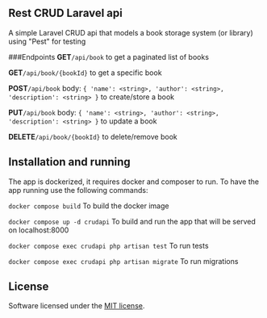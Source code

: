 ## Rest CRUD Laravel api

A simple Laravel CRUD api that models a book storage system (or library) using "Pest" for testing

###Endpoints
**GET**`/api/book` to get a paginated list of books

**GET**`/api/book/{bookId}` to get a specific book

**POST**`/api/book` body:
`{
'name': <string>,
'author': <string>,
'description': <string>
}`
to create/store a book

**PUT**`/api/book` body:
`{
'name': <string>,
'author': <string>,
'description': <string>
}`
to update a book

**DELETE**`/api/book/{bookId}` to delete/remove book

## Installation and running
The app is dockerized, it requires docker and composer to run.
To have the app running use the following commands:

`docker compose build` To build the docker image

`docker compose up -d crudapi` To build and run the app that will be served on localhost:8000

`docker compose exec crudapi php artisan test` To run tests

`docker compose exec crudapi php artisan migrate` To run migrations




## License

Software licensed under the [MIT license](https://opensource.org/licenses/MIT).
